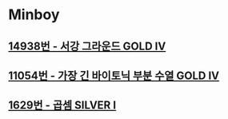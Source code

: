 # Minboy
## [14938번 - 서강 그라운드 GOLD IV](https://www.acmicpc.net/problem/14938)
## [11054번 - 가장 긴 바이토닉 부분 수열 GOLD IV](https://www.acmicpc.net/problem/11054)
## [1629번 - 곱셈 SILVER I](https://www.acmicpc.net/problem/1629)
